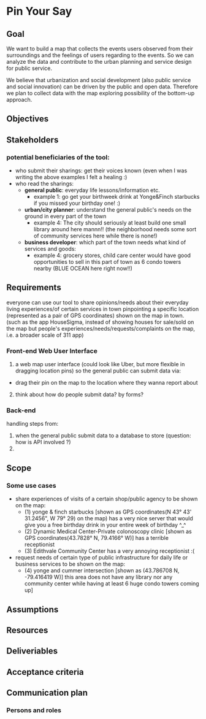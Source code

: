 # Pin Your Say

## Goal
<!-- That we expect to see at the end of the project? -->

We want to build a map that collects the events users observed from their surroundings and the feelings of users regarding to the events.
So we can analyze the data and contribute to the urban planning and service design for public service.

We believe that urbanization and social development (also public service and social innovation) can be driven by the public and open data. Therefore we plan to collect data with the map exploring possibility of the bottom-up approach.

## Objectives
<!-- Something/points we want to finish in the project -->

## Stakeholders
<!-- List of people related to the project in their benifit and interest that may affect us and we may affect them -->
### potential beneficiaries of the tool:
- who submit their sharings: get their voices known (even when I was writing the above examples I felt a healing :)
- who read the sharings:
  - **general public**: everyday life lessons/information etc.
    - example 1: go get your birthweek drink at Yonge&Finch starbucks if you missed your birthday one! :)
  - **urban/city planner**: understand the general public's needs on the ground in every part of the town
    - example 4: The city should seriously at least build one small library around here mannn!! (the neighborhood needs some sort of community services here while there is none!)  
  - **business developer**: which part of the town needs what kind of services and goods:
    - example 4: grocery stores, child care center would have good opportunities to sell in this part of town as 6 condo towers nearby (BLUE OCEAN here right now!!)
 
## Requirements
<!-- What we will do regarding to the stakeholders
How do we understand the needs of the stakeholders -->
everyone can use our tool to share opinions/needs about their everyday living experiences/of certain services in town pinpointing a specific location (represented as a pair of GPS coordinates) shown on the map in town. (such as the app HouseSigma, instead of showing houses for sale/sold on the map but people's experiences/needs/requests/complaints on the map, i.e. a broader scale of 311 app)

### Front-end Web User Interface

1. a web map user interface (could look like Uber, but more flexible in dragging location pins) so the general public can submit data via:
-  drag their pin on the map to the location where they wanna report about

2. think about how do people submit data? by forms?

### Back-end 

handling steps from:
1. when the general public submit data to a database to store
(question: how is API involved ?)
2. 


## Scope
<!-- Now we know what stakeholders may interested in
But we cannot finish them at once and may not finish all
So what do we do , what do we not do -->

### Some use cases
- share experiences of visits of a certain shop/public agency to be shown on the map:
  - (1) yonge & finch starbucks [shown as GPS coordinates(N 43° 43' 31.2456", W 79° 29) on the map) has a very nice server that would give you a free birthday drink in your entire week of birthday ^_^
  - (2) Dynamic Medical Center-Private colonoscopy clinic [shown as GPS coordinates(43.7828° N, 79.4166° W)] has a terrible receptionist
  - (3) Edithvale Community Center has a very annoying receptionist :(
- request needs of certain type of public infrastructure for daily life or business services to be shown on the map:
  - (4) yonge and cummer intersection [shown as (43.786708 N, -79.416419 W)] this area does not have any library nor any community center while having at least 6 huge condo towers coming up]

## Assumptions
<!-- What did we assume as the requirement that our project can made its goal -->

## Resources
<!-- What do we have now
What do we need -->

## Deliveriables
<!--What we should finish and give to users/stakeholders in terms of product -->

## Acceptance criteria
<!-- Metrics to measure the progress of the project
Metrics to measure the user satisfaction
Other requirements (security...) for releasing the product (QC)
The level of metrics that is acceptable for releasing
How to verify that deliveriable align with the goal? -->

## Communication plan
<!-- How to communicate with stakeholders
How to communicate with teams
How to ensure new developer can easily join the work -->

### Persons and roles


